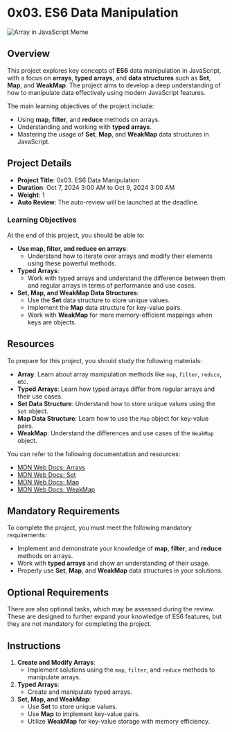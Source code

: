 # 0x03. ES6 Data Manipulation

![Array in JavaScript Meme](https://images.ctfassets.net/pzhspng2mvip/7jcF7XfduV9XgOImKsxXRk/f7a3712b11485e2aadb1d1bfa5fe3fe9/arrays-everywhere.jpg)

## Overview

This project explores key concepts of **ES6** data manipulation in JavaScript, with a focus on **arrays**, **typed arrays**, and **data structures** such as **Set**, **Map**, and **WeakMap**. The project aims to develop a deep understanding of how to manipulate data effectively using modern JavaScript features.

The main learning objectives of the project include:

- Using **map**, **filter**, and **reduce** methods on arrays.
- Understanding and working with **typed arrays**.
- Mastering the usage of **Set**, **Map**, and **WeakMap** data structures in JavaScript.

## Project Details

- **Project Title**: 0x03. ES6 Data Manipulation
- **Duration**: Oct 7, 2024 3:00 AM to Oct 9, 2024 3:00 AM
- **Weight**: 1
- **Auto Review**: The auto-review will be launched at the deadline.

### Learning Objectives

At the end of this project, you should be able to:

- **Use map, filter, and reduce on arrays**:
  - Understand how to iterate over arrays and modify their elements using these powerful methods.
- **Typed Arrays**:
  - Work with typed arrays and understand the difference between them and regular arrays in terms of performance and use cases.
- **Set, Map, and WeakMap Data Structures**:
  - Use the **Set** data structure to store unique values.
  - Implement the **Map** data structure for key-value pairs.
  - Work with **WeakMap** for more memory-efficient mappings when keys are objects.

## Resources

To prepare for this project, you should study the following materials:

- **Array**: Learn about array manipulation methods like `map`, `filter`, `reduce`, etc.
- **Typed Arrays**: Learn how typed arrays differ from regular arrays and their use cases.
- **Set Data Structure**: Understand how to store unique values using the `Set` object.
- **Map Data Structure**: Learn how to use the `Map` object for key-value pairs.
- **WeakMap**: Understand the differences and use cases of the `WeakMap` object.

You can refer to the following documentation and resources:

- [MDN Web Docs: Arrays](https://developer.mozilla.org/en-US/docs/Web/JavaScript/Reference/Global_Objects/Array)
- [MDN Web Docs: Set](https://developer.mozilla.org/en-US/docs/Web/JavaScript/Reference/Global_Objects/Set)
- [MDN Web Docs: Map](https://developer.mozilla.org/en-US/docs/Web/JavaScript/Reference/Global_Objects/Map)
- [MDN Web Docs: WeakMap](https://developer.mozilla.org/en-US/docs/Web/JavaScript/Reference/Global_Objects/WeakMap)

## Mandatory Requirements

To complete the project, you must meet the following mandatory requirements:

- Implement and demonstrate your knowledge of **map**, **filter**, and **reduce** methods on arrays.
- Work with **typed arrays** and show an understanding of their usage.
- Properly use **Set**, **Map**, and **WeakMap** data structures in your solutions.

## Optional Requirements

There are also optional tasks, which may be assessed during the review. These are designed to further expand your knowledge of ES6 features, but they are not mandatory for completing the project.

## Instructions

1. **Create and Modify Arrays**:
   - Implement solutions using the `map`, `filter`, and `reduce` methods to manipulate arrays.
2. **Typed Arrays**:
   - Create and manipulate typed arrays.
3. **Set, Map, and WeakMap**:
   - Use **Set** to store unique values.
   - Use **Map** to implement key-value pairs.
   - Utilize **WeakMap** for key-value storage with memory efficiency.
